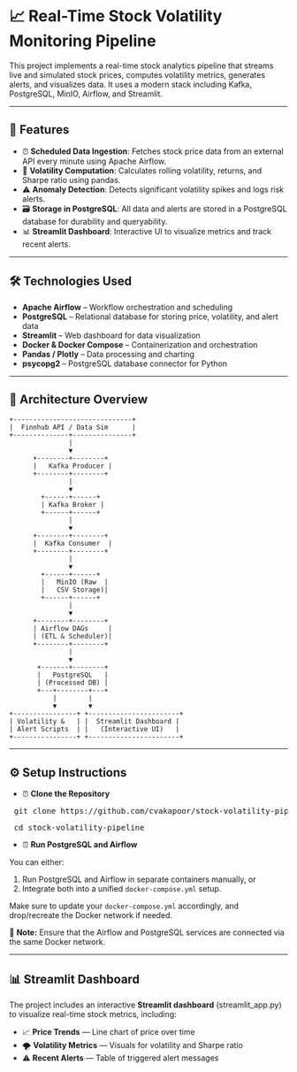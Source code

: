 # 📈 Real-Time Stock Volatility Monitoring Pipeline

This project implements a real-time stock analytics pipeline that streams live and simulated stock prices, computes volatility metrics, generates alerts, and visualizes data. It uses a modern stack including Kafka, PostgreSQL, MinIO, Airflow, and Streamlit.

---

## 🚀 Features

- ⏰ **Scheduled Data Ingestion**: Fetches stock price data from an external API every minute using Apache Airflow.
- 🧮 **Volatility Computation**: Calculates rolling volatility, returns, and Sharpe ratio using pandas.
- ⚠️ **Anomaly Detection**: Detects significant volatility spikes and logs risk alerts.
- 🗃️ **Storage in PostgreSQL**: All data and alerts are stored in a PostgreSQL database for durability and queryability.
- 📊 **Streamlit Dashboard**: Interactive UI to visualize metrics and track recent alerts.

---

## 🛠️ Technologies Used

- **Apache Airflow** – Workflow orchestration and scheduling
- **PostgreSQL** – Relational database for storing price, volatility, and alert data
- **Streamlit** – Web dashboard for data visualization
- **Docker & Docker Compose** – Containerization and orchestration
- **Pandas / Plotly** – Data processing and charting
- **psycopg2** – PostgreSQL database connector for Python

---

## 🧱 Architecture Overview

```plaintext
+------------------------------+
|  Finnhub API / Data Sim      |
+--------------+---------------+
               |
               ▼
      +--------+--------+
      |   Kafka Producer |
      +--------+--------+
               |
               ▼
        +------+------+
        | Kafka Broker |
        +------+------+
               |
               ▼
      +--------+--------+
      |  Kafka Consumer  |
      +--------+--------+
               |
               ▼
        +------+------+
        |   MinIO (Raw  |
        |   CSV Storage)|
        +------+------+
               |
               ▼
      +--------+--------+
      | Airflow DAGs     |
      | (ETL & Scheduler)|
      +--------+--------+
               |
               ▼
       +-------+--------+
       |   PostgreSQL   |
       | (Processed DB) |
       +---+--------+---+
           |        |
           ▼        ▼
+----------------+ +-----------------------+
| Volatility &   | |  Streamlit Dashboard |
| Alert Scripts  | |   (Interactive UI)   |
+----------------+ +-----------------------+
```
---

## ⚙️ Setup Instructions

- ⏰ **Clone the Repository**
<pre> git clone https://github.com/cvakapoor/stock-volatility-pipeline.git</pre>
<pre> cd stock-volatility-pipeline</pre>
  
- ⏰ **Run PostgreSQL and Airflow**

You can either:

1. Run PostgreSQL and Airflow in separate containers manually, or
2. Integrate both into a unified `docker-compose.yml` setup.

Make sure to update your `docker-compose.yml` accordingly, and drop/recreate the Docker network if needed.

📌 **Note:** Ensure that the Airflow and PostgreSQL services are connected via the same Docker network.

---

## 📊 Streamlit Dashboard

The project includes an interactive **Streamlit dashboard** (streamlit_app.py) to visualize real-time stock metrics, including:
- 📈 **Price Trends** — Line chart of price over time
- 🌪️ **Volatility Metrics** — Visuals for volatility and Sharpe ratio
- ⚠️ **Recent Alerts** — Table of triggered alert messages
  
